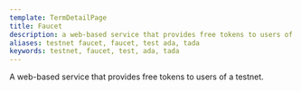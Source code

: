 ```yaml
---
template: TermDetailPage
title: Faucet
description: a web-based service that provides free tokens to users of a testnet.
aliases: testnet faucet, faucet, test ada, tada
keywords: testnet, faucet, test, ada, tada
---
```


A web-based service that provides free tokens to users of a testnet.
